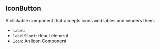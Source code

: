 ## IconButton

A clickable component that accepts icons and lables and renders them.

- `label`: 
- `labelShort`: React element
- `Icon`: An Icon Component

